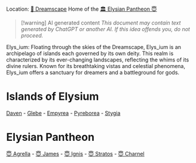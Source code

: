 Location: [🌌 Dreamscape](../../-dreamscape.md)
Home of the [🏛 Elysian Pantheon 😇](../../-elysian-pantheon-.md)

> [!warning] AI generated content
> *This document may contain text generated by ChatGPT or another AI. If this idea offends you, do not proceed.*

Elys_ium: Floating through the skies of the Dreamscape, Elys_ium is an archipelago of islands each governed by its own deity. This realm is characterized by its ever-changing landscapes, reflecting the whims of its divine rulers. Known for its breathtaking vistas and celestial phenomena, Elys_ium offers a sanctuary for dreamers and a battleground for gods.

# Islands of Elysium
[Daven](../../daven.md) - [Glebe](../../glebe.md) - [Empyrea](../../empyrea.md) - [Pyreborea](../../pyreborea.md) - [Stygia](../../stygia.md)

# Elysian Pantheon
[😇 Agrella](../../-agrella.md) - [😇 James](../../-james.md) - [😇 Ignis](../../-ignis.md) - [😇 Stratos](../../-stratos.md) - [😇 Charnel](../../-charnel.md)